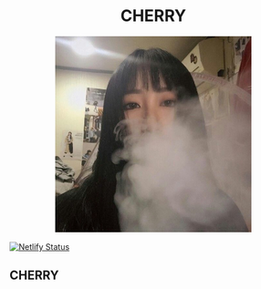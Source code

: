 <div align='center'>
<h1>CHERRY </h1>
<img src='README.assets/logo.png' alt='Vite-Boot - Opinionated Vite Starter Template' width='344'/>
</div>

[![Netlify Status](https://api.netlify.com/api/v1/badges/644feb6c-bd69-4134-9525-218ab4acf90e/deploy-status)](https://app.netlify.com/sites/cerasia/deploys)
## CHERRY

